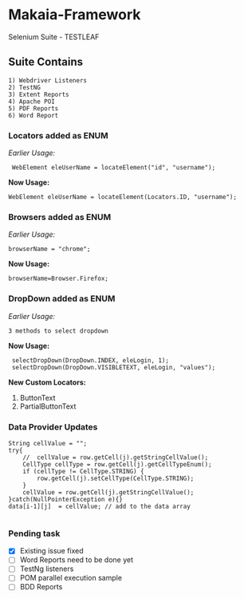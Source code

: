 # Makaia-Framework
Selenium Suite - TESTLEAF
## Suite Contains
```
1) Webdriver Listeners
2) TestNG
3) Extent Reports
4) Apache POI
5) PDF Reports
6) Word Report
```
### Locators added as ENUM
*Earlier Usage:*
```
 WebElement eleUserName = locateElement("id", "username");
```
**Now Usage:**
```
WebElement eleUserName = locateElement(Locators.ID, "username");
```
### Browsers added as ENUM
*Earlier Usage:*
```
browserName = "chrome";
```
**Now Usage:**
```
browserName=Browser.Firefox;
```
### DropDown added as ENUM
*Earlier Usage:*
```
3 methods to select dropdown
```
**Now Usage:**
```
 selectDropDown(DropDown.INDEX, eleLogin, 1);
 selectDropDown(DropDown.VISIBLETEXT, eleLogin, "values");
```
  
**New Custom Locators:**
1) ButtonText
2) PartialButtonText 

### Data Provider Updates
```
String cellValue = "";
try{
	//	cellValue = row.getCell(j).getStringCellValue();
	CellType cellType = row.getCell(j).getCellTypeEnum();	
	if (cellType != CellType.STRING) {
		row.getCell(j).setCellType(CellType.STRING);
	}
	cellValue = row.getCell(j).getStringCellValue();
}catch(NullPointerException e){}
data[i-1][j]  = cellValue; // add to the data array
						
```
### Pending task
- [x] Existing issue fixed
- [ ] Word Reports need to be done yet
- [ ] TestNg listeners
- [ ] POM parallel execution sample
- [ ] BDD Reports